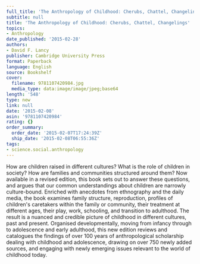 ```yaml
---
full_title: 'The Anthropology of Childhood: Cherubs, Chattel, Changelings'
subtitle: null
title: 'The Anthropology of Childhood: Cherubs, Chattel, Changelings'
topics:
- Anthropology
date_published: '2015-02-28'
authors:
- David F. Lancy
publisher: Cambridge University Press
format: Paperback
language: English
source: Bookshelf
cover:
  filename: 9781107420984.jpg
  media_type: data:image/image/jpeg;base64
length: '548'
type: new
link: null
date: '2015-02-08'
asin: '9781107420984'
rating: {}
order_summary:
  order_date: '2015-02-07T17:24:39Z'
  ship_date: '2015-02-08T06:55:36Z'
tags:
- science.social.anthropology
---
```

How are children raised in different cultures? What is the role of children in society? How are families and communities structured around them? Now available in a revised edition, this book sets out to answer these questions, and argues that our common understandings about children are narrowly culture-bound. Enriched with anecdotes from ethnography and the daily media, the book examines family structure, reproduction, profiles of children's caretakers within the family or community, their treatment at different ages, their play, work, schooling, and transition to adulthood. The result is a nuanced and credible picture of childhood in different cultures, past and present. Organised developmentally, moving from infancy through to adolescence and early adulthood, this new edition reviews and catalogues the findings of over 100 years of anthropological scholarship dealing with childhood and adolescence, drawing on over 750 newly added sources, and engaging with newly emerging issues relevant to the world of childhood today.
